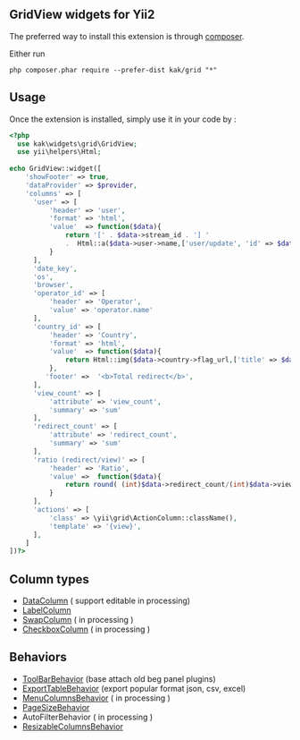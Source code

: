 GridView widgets for Yii2
------------
The preferred way to install this extension is through [composer](http://getcomposer.org/download/).

Either run

```
php composer.phar require --prefer-dist kak/grid "*"
```

Usage
-
Once the extension is installed, simply use it in your code by  :
```php
<?php
  use kak\widgets\grid\GridView; 
  use yii\helpers\Html;
  
echo GridView::widget([
    'showFooter' => true,
    'dataProvider' => $provider,
    'columns' => [
      'user' => [
          'header' => 'user',
          'format' => 'html',
          'value'  => function($data){
              return '[' . $data->stream_id . '] '
              .  Html::a($data->user->name,['user/update', 'id' => $data->user->id ]);
          }
      ],
      'date_key',
      'os',
      'browser',
      'operator_id' => [
          'header' => 'Operator',
          'value' => 'operator.name'
      ],
      'country_id' => [
          'header' => 'Country',
          'format' => 'html',
          'value'  => function($data){
              return Html::img($data->country->flag_url,['title' => $data->country->name_ru]);
          },
         'footer' =>  '<b>Total redirect</b>',
      ],
      'view_count' => [
          'attribute' => 'view_count',
          'summary' => 'sum'
      ],
      'redirect_count' => [
          'attribute' => 'redirect_count',
          'summary' => 'sum'
      ],
      'ratio (redirect/view)' => [
          'header' => 'Ratio',
          'value' =>  function($data){
              return round( (int)$data->redirect_count/(int)$data->view_count ,2);
          }
      ],
      'actions' => [
          'class' => \yii\grid\ActionColumn::className(),
          'template' => '{view}',
      ],
    ]
])?>
```


Column types
-
* [DataColumn](docs/columns/data-column.md) ( support editable in processing)
* [LabelColumn](docs/columns/label-column.md)
* [SwapColumn](docs/columns/swap-column.md)  ( in processing )
* [CheckboxColumn](docs/columns/checkbox-column.md) ( in processing )

Behaviors
-
* [ToolBarBehavior](docs/behaviors/toolbar-behavior.md) (base attach old beg panel plugins)
* [ExportTableBehavior](docs/behaviors/export-table-behavior.md) (export popular format json, csv, excel)
* [MenuColumnsBehavior](docs/behaviors/menu-column-behavior.md)  ( in processing )
* [PageSizeBehavior](docs/behaviors/page-size-behavior.md)
* AutoFilterBehavior ( in processing )
* [ResizableColumnsBehavior](docs/behaviors/resizable-columns-behavior.md)
    
    
<!--    
## test configuration
```
cd project_dir 
php composer.phar require kak/grid "dev-master"
download codecept.phar & save to dir roor
cd project_dir/vendor/kak/grid
php -f ../../../codecept.phar bootstrap
php -f ../../../codecept.phar build
```
-->